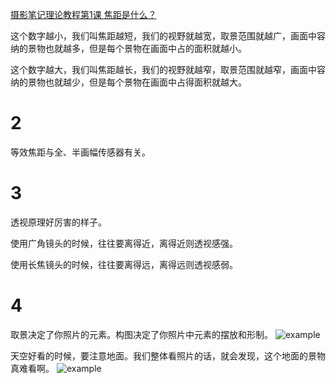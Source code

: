 [摄影笔记理论教程第1课 焦距是什么？](https://mp.weixin.qq.com/s?__biz=MjM5MjI2MTU1MQ==&mid=2652013079&idx=1&sn=8b699d04be45ff1d671a9a3a25f419cc&chksm=bd4ed6d78a395fc13527feb55237a99f57fea3bd7b8b616e9e45956ec8453b538ff163e00deb&scene=21#wechat_redirect)

这个数字越小，我们叫焦距越短，我们的视野就越宽，取景范围就越广，画面中容纳的景物也就越多，但是每个景物在画面中占的面积就越小。

这个数字越大，我们叫焦距越长，我们的视野就越窄，取景范围就越窄，画面中容纳的景物也就越少，但是每个景物在画面中占得面积就越大。


# 2

等效焦距与全、半画幅传感器有关。

# 3
透视原理好厉害的样子。

使用广角镜头的时候，往往要离得近，离得近则透视感强。

使用长焦镜头的时候，往往要离得远，离得远则透视感弱。

# 4
取景决定了你照片的元素。构图决定了你照片中元素的摆放和形制。
![example](http://mmbiz.qpic.cn/mmbiz_jpg/SlzGSgJicOCyRMEh6aVmW15ucj1S1J7Jhv5QdRzpCegnNWHIM1wuic3icPvzRQRiamTTBUZYLiawmGRyKMN0Ph5B74Q/640?wx_fmt=jpeg&tp=webp&wxfrom=5&wx_lazy=1&wx_co=1)

 天空好看的时候，要注意地面。我们整体看照片的话，就会发现，这个地面的景物真难看啊。
 ![example](http://mmbiz.qpic.cn/mmbiz_jpg/SlzGSgJicOCzj7LRXpJ82tjbeb68JlcE3CRjZiaYlyMkPd1nxOajrFD7pTju3iaW9icBtzYtY6u1dLjuJibl7FANjiaA/640?wx_fmt=jpeg&tp=webp&wxfrom=5&wx_lazy=1&wx_co=1)
